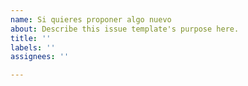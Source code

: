 ```yaml
---
name: Si quieres proponer algo nuevo
about: Describe this issue template's purpose here.
title: ''
labels: ''
assignees: ''

---
```



